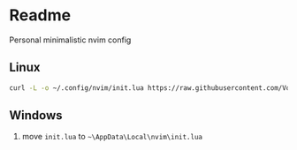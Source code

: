 # Readme

Personal minimalistic nvim config

## Linux
```bash
curl -L -o ~/.config/nvim/init.lua https://raw.githubusercontent.com/Voresh/nvim-config/refs/heads/main/init.lua
```

## Windows 
1) move `init.lua` to `~\AppData\Local\nvim\init.lua`
